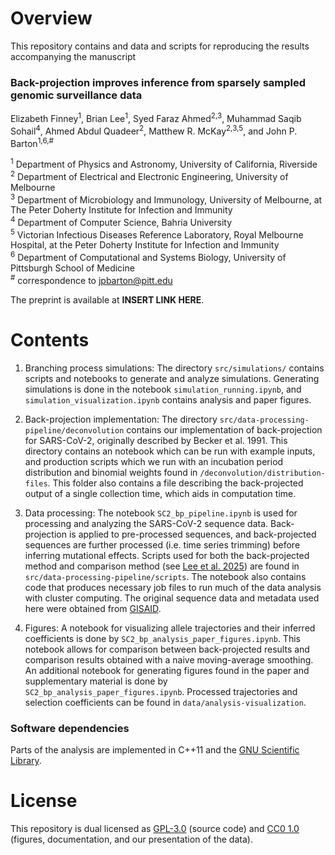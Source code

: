 
# Overview

This repository contains and data and scripts for reproducing the results accompanying the manuscript  

### Back-projection improves inference from sparsely sampled genomic surveillance data
Elizabeth Finney<sup>1</sup>, Brian Lee<sup>1</sup>, Syed Faraz Ahmed<sup>2,3</sup>, Muhammad Saqib Sohail<sup>4</sup>, Ahmed Abdul Quadeer<sup>2</sup>, Matthew R. McKay<sup>2,3,5</sup>, and John P. Barton<sup>1,6,#</sup>  

<sup>1</sup> Department of Physics and Astronomy, University of California, Riverside  
<sup>2</sup> Department of Electrical and Electronic Engineering, University of Melbourne  
<sup>3</sup> Department of Microbiology and Immunology, University of Melbourne, at The Peter Doherty Institute for Infection and Immunity  
<sup>4</sup> Department of Computer Science, Bahria University  
<sup>5</sup> Victorian Infectious Diseases Reference Laboratory, Royal Melbourne Hospital, at the Peter Doherty Institute for Infection and Immunity  
<sup>6</sup> Department of Computational and Systems Biology, University of Pittsburgh School of Medicine  
<sup>#</sup> correspondence to [jpbarton@pitt.edu](mailto:jpbarton@pitt.edu)  

The preprint is available at __INSERT LINK HERE__.

# Contents

1. Branching process simulations: The directory `src/simulations/` contains scripts and notebooks to generate and analyze simulations. Generating simulations is done in the notebook `simulation_running.ipynb`, and `simulation_visualization.ipynb` contains analysis and paper figures.

2. Back-projection implementation: The directory `src/data-processing-pipeline/deconvolution` contains our implementation of back-projection for SARS-CoV-2, originally described by Becker et al. 1991. This directory contains an notebook which can be run with example inputs, and production scripts which we run with an incubation period distribution and binomial weights found in `/deconvolution/distribution-files`. This folder also contains a file describing the back-projected output of a single collection time, which aids in computation time.

3. Data processing: The notebook `SC2_bp_pipeline.ipynb` is used for processing and analyzing the SARS-CoV-2 sequence data. Back-projection is applied to pre-processed sequences, and back-projected sequences are further processed (i.e. time series trimming) before inferring mutational effects. Scripts used for both the back-projected method and comparison method (see [Lee et al. 2025](https://www.nature.com/articles/s41467-024-55593-0)) are found in `src/data-processing-pipeline/scripts`. The notebook also contains code that produces necessary job files to run much of the data analysis with cluster computing. The original sequence data and metadata used here were obtained from [GISAID](https://gisaid.org/).

4. Figures: A notebook for visualizing allele trajectories and their inferred coefficients is done by `SC2_bp_analysis_paper_figures.ipynb`. This notebook allows for comparison between back-projected results and comparison results obtained with a naive moving-average smoothing. An additional notebook for generating figures found in the paper and supplementary material is done by `SC2_bp_analysis_paper_figures.ipynb`. Processed trajectories and selection coefficients can be found in `data/analysis-visualization`.

### Software dependencies

Parts of the analysis are implemented in C++11 and the [GNU Scientific Library](https://www.gnu.org/software/gsl/).

# License

This repository is dual licensed as [GPL-3.0](LICENSE-GPL) (source code) and [CC0 1.0](LICENSE-CC0) (figures, documentation, and our presentation of the data).

